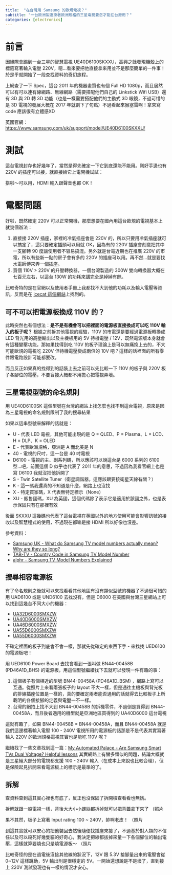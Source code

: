 ```yaml
---
title:  "在台灣用 Samsung 的歐規電視？"
subtitle: "一台歐洲製造掛著歐洲規格的三星電視要怎才能在台灣用？"
categories: [electronics]
---
```


# 前言
因緣際會踢到一台三星的智慧電視 UE40D6100SKXXU，高興之餘發現機殼上的標籤寫著輸入電壓 220V，嗯...看來要把他直接拿來用並不是那麼簡單的一件事！於是乎就開始了一段查找資料的奇幻旅程。

上網查了一下 Spec，這台 2011 年的機器畫質也有個 Full HD 1080p，而且居然可以有可以連有線網路、無線網路（需要搭配他們自己的 Linkstick Wifi USB）還有 3D 與 2D 轉 3D 功能（也是一樣需要搭配他們的主動式 3D 眼鏡，不過可惜的是 3D 電視的發展大概在 2017 年就劃下了句點）不過看起來猴塞雷啊！拿來寫 code 應該很有立體感XD

英國官網：https://www.samsung.com/uk/support/model/UE40D6100SKXXU/

# 測試
這台電視封存也好幾年了，當然是得先確定一下它到底還能不能用。剛好手邊也有 220V 的插座可以接，就直接給它上電開機試試：

搭啦～可以用，HDMI 輸入跟聲音也都 OK！

# 電壓問題
好啦，既然確定 220V 可以正常開機，那麼想要在國內用這台歐規的電視基本上就幾個辦法：
  1. 直接接 220V 插座，家裡的冷氣插座會是 220V 的，所以只要用冷氣插座就可以搞定了，這只要確定插頭可以用就 OK，因為有的 220V 插座會刻意把其中一支腳轉 90 度讓使用者不容易搞混。另外就是台電近期也在推廣 220V 的市電，所以有些新一點的房子會有多的 220V 的插座可以用。再不然...就是要找水電師傅來弄一個插座。
  2. 買個 110V > 220V 的升壓轉換器，一個台灣製造的 300W 雙向轉換器大概在七百元左右，以這台 130W 的功耗來講完全是綽綽有餘。

比較奇特的是在官網以及使用者手冊上我都找不大到他的功耗以及輸入電壓等資訊，反而是在 [icecat 這個網站](https://icecat.biz/en/p/samsung/ue40d6100skxxu/tvs-ue40d6100-8917813.html)上找到的。

## 可不可以把電源板換成 110V 的？
此時突然也有個想法：**是不是有機會可以把裡面的電源板直接換成可以吃 110V 輸入的板子呢？**
根據之前拆其他電視的經驗，110V 的市電還是要經過電源板轉換成 LED 背光用的高壓輸出以及主機板用的 5V 待機電壓 / 12V，既然電源版本身就會有這種變壓功能，那如果找得到吃 110V 的板子理論上是可以無痛換上去的，不大可能歐規的電視吃 220V 但待機電壓變成兩倍的 10V 吧？這樣的話裡面的所有零件跟電路設計可能都要改。

而且反正如果真的找得到的話裝上去之前可以先比較一下 110V 的板子與 220V 板子各腳位的電壓，不要盲接大概都不用擔心把電視弄壞。

## 三星電視型號的命名規則
用 UE40D6100SK 這個型號在台灣的網站上找怎麼也找不到這台電視，原來是因為三星電視的命名規則限制了我的搜尋結果

如果以這串型號來解釋的話就是：
  * U - 代表 LED 電視，其他可能出現的是 Q = QLED、P = Plasma、L = LCD、H = DLP、K = OLED
  * E - 代表歐洲規格，亞洲是 A 而北美是 N
  * 40 - 電視的尺吋，這一台是 40 吋電視
  * D6100 - 電視的主、副系列碼，所以應該可以說這台是 6000 系列的 6100 型...吧，前面這個 D 似乎也代表了 2011 年的意思，不過因為我看官網上也是寫 D6100 我就沒把他拆開了
  * S - Twin Satellite Tuner（衛星調諧器，這應該跟要接衛星天線有關？）
  * K - 這一碼我還真的不知道是什麼，網路上也沒找
  * X - 特定買家碼，X 代表無特定標示（None）
  * XU - 販售國碼，XU 為英國，這個代碼除了表示它是適用於該國之外，也是表示保固只有在那裡有效

後面 SKXXU 這幾碼也代表了這台電視在英國以外的地方使用可能會影響訊號的接收以及智慧程式的使用，不過現在都嘛是接 HDMI 所以好像也沒差。

參考資料：
  * [Samsung UK - What do Samsung TV model numbers actually mean? Why are they so long?](https://www.samsung.com/uk/support/tv-audio-video/what-do-samsung-tv-model-numbers-actually-mean-why-are-they-so-long/)
  * [TAB-TV - Country Code in Samsung TV Model Number](https://en.tab-tv.com/?p=18100)
  * [alphr - Samsung TV Model Numbers Explained](https://www.alphr.com/technology/1007706/samsung-tv-model-numbers-explained/)

## 搜尋相容電源板
有了命名規則之後就可以來找看看其他地區有沒有類似型號的機器了不過很可惜的用 UAD6100 或是 UND6100 去找沒有，但是 D6000 在美國與台灣三星網站上可以找到這幾台不同大小的機器：
  * [UA32D6000SMXZW](https://www.samsung.com/tw/support/model/UA32D6000SMXZW/)
  * [UA40D6000SMXZW](https://www.samsung.com/tw/support/model/UA40D6000SMXZW/)
  * [UA46D6000SMXZW](https://www.samsung.com/tw/support/model/UA46D6000SMXZW/)
  * [UA55D6000SMXZW](https://www.samsung.com/tw/support/model/UA55D6000SMXZW/)
  * [UA55D6000SMXZW](https://www.samsung.com/tw/support/model/UA55D6000SMXZW/)

不確定裡面的板子到底會不會一樣，那就先從確定的東西下手 - 來找找 UED6100 的電源板吧！

用 UED6100 Power Board 去找會看到一張叫做 BN44-00458B (PD46A1D_BHS) 的電源板，用這個型號繼續找下去就可以發現一件有趣的事：
  1. 這個板子有個相近的型號 BN44-00458A (PD46A1D_BSM) ，網路上寫可以互通。從照片上來看兩張板子的 layout 不大一樣，但是通往主機板與背光板的排線插座位置是一樣的，真的要確定兩者能否通用的話就得去比較板子上所載明的各個接腳的定義與電壓一不一樣。
  2. 台灣的網拍上找不大到 BN44-00458B 的拆機零件，不過倒是買得到 BN44-00458A，而且後者適用的機型就是亞洲地區買得到的 UA40D6000 這台電視

這就有趣了，如果 BN44-00458B = BN44-00458A，而且 BN44-00458A 就是我們這邊標著輸入電壓 100 - 240V 電視所用的電源板的話那是不是代表其實寫著輸入 220V 的歐洲規格電視其實也是能吃 110V 呢？

繼續找了一些文章找到這一篇：[My Automated Palace - Are Samsung Smart TVs Dual Voltage? Helpful lessons](https://myautomatedpalace.com/are-samsung-smart-tvs-dual-voltage/) 其實網路上有蠻多類似的問題，結論大概就是三星絕大部分的電視都支援 100 - 240V 輸入（在成本上來說也比較合理），但是保險起見拆開來看電源板上的標示是最準的了。

## 拆解
查資料查到這其實心裡也有底了，反正也沒保固了拆開檢查看看也無妨。

拆解就跟一般電視一樣，背後大大小小螺絲都拆掉就可以把背蓋拿下來了
（照片

果不其然，板子上寫著 Input rating 100 ~ 240V，帥啊老皮！
（照片

到這其實就可以安心的把他裝回去然後隨便找插座來接了，不過基於對人類的不信任以及可以殺死好幾隻貓的好奇心，我決定把線都拔掉來量一下各個腳位的輸出電壓，這樣就算要燒也只是燒電源板～
（照片

比較奇怪的是在過電後沒接其他線的狀況下，12V 跟 5.3V 接腳量出來的電壓會從 0~12V 這樣跳動，5V 輸出則是很穩定的 5V。一開始還想說是不是壞了，直到接上 220V 測試發現也有一樣的情況才安心。

